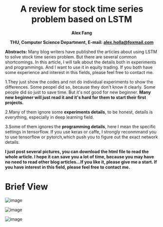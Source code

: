 # <center> A review for stock time series problem based on LSTM</center>

**<center> Alex Fang </center>**

**<center> THU, Computer Science Department, E-mail: alex.holla@foxmail.com </center>**

**Abstracts:** Many blog writers have published the articles about using LSTM to solve stock time series problem. But there are several common shortcomings. In this article, I will talk about the details both in experiments and programmings. And I want to use it in equity trading. If you both have some experience and interest in this fields, please feel free to contact me.

1.They just show the codes and not do individual experiments to show the differences. Some peopel did so, because they don't know it clearly. Some people did so just to save time. But it's not good for new beginner. **Many new beginner will just read it and it's hard for them to start their first projects.**

2.Many of them ignore some **experiments details**, to be honest, details is everything, especially in deep learning field. 

3.Some of them ignores the **programming details**, here I mean the specific settings in tensorflow. If you use keras or caffe, I strongly reconmmand you to use tensorflow or pytorch,which push you to figure out the exact network details.

**I just post several pictures, you can download the html file to read the whole article. I hope it can save you a lot of time, because you may have no need to read other blog articles...If you like it, please give me a start. If you have interest in this field, please feel free to contact me.**


# Brief View

![image](https://github.com/ThuAlexFang/Summary_LSTM_Stock_Price/blob/master/pictures/1.PNG)

![image](https://github.com/ThuAlexFang/Summary_LSTM_Stock_Price/blob/master/pictures/3.PNG)

![image](https://github.com/ThuAlexFang/Summary_LSTM_Stock_Price/blob/master/pictures/4.PNG)
